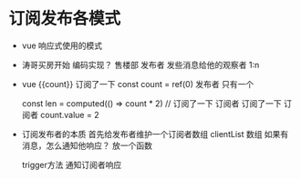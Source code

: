 # 订阅发布各模式
- vue 响应式使用的模式
- 涛哥买房开始
    编码实现？
    售楼部  发布者 发些消息给他的观察者
    1:n
- vue 
    {{count}} 订阅了一下
    const count = ref(0) 发布者 只有一个
    
    const len = computed(() => count * 2) // 订阅了一下 订阅者
    <Child :count="count" /> 订阅了一下 订阅者
    count.value = 2

- 订阅发布者的本质
    首先给发布者维护一个订阅者数组
    clientList 数组
    如果有消息，怎么通知他响应？ 放一个函数

    trigger方法 通知订阅者响应




